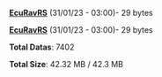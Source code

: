 [**EcuRavRS**](/data/EcuRavRS.txt) (31/01/23 - 03:00)- 29 bytes

[**EcuRavRS**](/data/EcuRavRS.txt) (31/01/23 - 03:00)- 29 bytes

**Total Datas**: 7402

**Total Size**: 42.32 MB / 42.3 MB